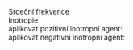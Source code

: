 <div class="w3-row">
<div class="w3-col l4">

<bdl-fmi id="id4" mode="" src="BurkhoffFMI.js" fminame="Cardiovascular_Model_Burkhoff_HemodynamicsBurkhoff_0shallow" tolerance="0.000001" starttime="0" fstepsize="0.02" guid="{b5629132-3ba6-4153-87c2-f3ff108e1920}" valuereferences="33554435,637534265,637534241,637534290,16777312,637534466,637534294,637534268,637534345,637534371,637534323,33554438,33554436,33554437,637534348,637534374,16777310,16777306,16777302,16777298" valuelabels="Left Ventricle Volume,Pressure in Left Ventricle,Pressure in Aorta, Pressure in Left Atria, Heart Rate, LA elastance,MV open, AOV open,Pressure in Right Ventricle,Pressure in Right Arterie,Pressure in Right Atria,Right Ventricle Volume,LA.volume,RA.volume,TV.open,PV.open,LVElastance.Ees,LAElastance.Ees,RVElastance.Ees,RAElastance.Ees" inputs="id1,16777312,1,60,t;idlve,16777310,2.053e+8,100,t;idlve,16777306,3.333e+7,100,t;idlve,16777302,5.066e+7,100,t;idlve,16777298,2.666e+7,100,t" inputlabels="heartRate.k,LVElastance.Ees,LAElastance.Ees,RVElastance.Ees,RAElastance.Ees" controlid="id5" showcontrols="false"></bdl-fmi>

<bdl-animate-control id="id5" fromid="id4" speedfactor="20" segments="3;5;14;17;29" segmentlabels="4b plnění-atr.systola;1 systola-isovolumická;2 systola-ejekce;3 isovol. relaxace;4a relaxace-plnění" segmentcond="6,eq,0;7,eq,1;7,eq,0;6,eq,1;5,gt,100000" simsegments="70;120;175;260;380" allowcontinuous="true"></bdl-animate-control>
<div style="width:100px">
<!--bdl-animate-adobe src="Faze_srdce.js" width="150" height="150" name="Faze_srdce" fromid="id5" fmuid="id4" responsive="true"></bdl-animate-adobe>
<bdl-bind2a findex="13" aname="children.0.AtriumRight_anim" amin="0" amax="99"></bdl-bind2a>
<bdl-bind2a findex="6" aname="children.0.ValveMV_anim" amin="99" amax="0" fmin="0" fmax="1"></bdl-bind2a>
<bdl-bind2a findex="7" aname="children.0.ValveAOV_anim" amin="0" amax="99" fmin="0" fmax="1"></bdl-bind2a>
<bdl-bind2a findex="15" aname="children.0.ValvePV_anim" amin="0" amax="99" fmin="0" fmax="1"></bdl-bind2a>
<bdl-bind2a findex="14" aname="children.0.ValveTV_anim" amin="99" amax="0" fmin="0" fmax="1"></bdl-bind2a>
<bdl-bind2a findex="12" aname="children.0.AtriumLeft_anim" amin="0" amax="99"></bdl-bind2a>
<bdl-bind2a findex="0" aname="children.0.ventricles.ventriclesTotal.VentricleLeft_anim" amin="99" amax="0"></bdl-bind2a>
<bdl-bind2a findex="11" aname="children.0.ventricles.ventriclesTotal.children.0.VentricleRight_anim" amin="99" amax="0"></bdl-bind2a-->
</div>
Srdeční frekvence <bdl-range id="id1" title="(1/min)" min="40" max="200" default="60" step="1"></bdl-range><br/>
Inotropie <bdl-range id="idlve" title="(%)" min="50" max="200" default="100" step="0.1"></bdl-range><br/>
aplikovat pozitivní inotropní agent: <bdl-buttonparams title="Digoxin 0.125mg" ids="idlve" values="120"></bdl-buttonparams><br/>
aplikovat negativní inotropní agent: <bdl-buttonparams title="Nifedipin 20mg" ids="idlve" values="70"></bdl-buttonparams><br/>
</div>
<div class="w3-col l4">
<!--bdl-chartjs-time id="id11" width="400" height="150" fromid="id4" maxdata="192" labels="Left Ventricle Pressure, Aorta Pressure, Pressure in Left Atria" refindex="1" refvalues="3" ylabel="tlak (mmHg)" xlabel="čas (s)" convertors="0.00750062,1;0.00750062,1;0.00750062,1" throttle="200"></bdl-chartjs-time-->
<bdl-chartjs-time id="id11a" width="400" height="5" fromid="id4" maxdata="192" labels="Left Ventricle, Aorta, Left Atria" refindex="1" refvalues="3" ylabel="pressure (mmHg)" xlabel="time (s)" convertors="0.00750062,1;0.00750062,1;0.00750062,1" babylonjs="textureGround" canvasobj="textureContext"></bdl-chartjs-time>
<bdl-sound-on-increase thresholdvalue="1e-6" fromid="id4" refindex="7" freq="440" volume="0.2"></bdl-sound-on-increase>
<!--bdl-chartjs-time id="id12" width="400" height="150" fromid="id4" maxdata="192" labels="Left Ventricle Volume" refindex="0" refvalues="1" ylabel="objem (ml)" xlabel="čas (s)" convertors="1000000,1" throttle="200"></bdl-chartjs-time-->
<bdl-chartjs-xy id="id10" width="400" height="300" fromid="id4" xlabel="volume (m3)" ylabel="pressure (Pa)" labels="P,PV in left ventricle" initialdata="" refindex="0" refvalues="2" maxdata="1024" convertors="0.00750062,1;1000000,1" babylonjs="textureGround2" canvasobj="textureContext2"></bdl-chartjs-xy>

</div>
<div class="w3-col l4">

</div>
</div>


